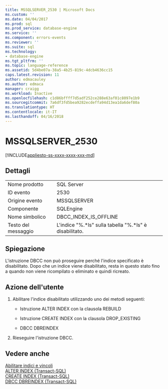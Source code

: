 ```yaml
---
title: MSSQLSERVER_2530 | Microsoft Docs
ms.custom: ''
ms.date: 04/04/2017
ms.prod: sql
ms.prod_service: database-engine
ms.service: ''
ms.component: errors-events
ms.reviewer: ''
ms.suite: sql
ms.technology:
- database-engine
ms.tgt_pltfrm: ''
ms.topic: language-reference
ms.assetid: 5d4be07a-38a5-4b25-819c-4dcb4636cc15
caps.latest.revision: 11
author: edmacauley
ms.author: edmaca
manager: craigg
ms.workload: Inactive
ms.openlocfilehash: c1d86bffff7d5adf252ce288e63af01c8097e1b9
ms.sourcegitcommit: 7a6df3fd5bea9282ecdeffa94d13ea1da6def80a
ms.translationtype: HT
ms.contentlocale: it-IT
ms.lasthandoff: 04/16/2018
---
```

# <a name="mssqlserver2530"></a>MSSQLSERVER_2530
[!INCLUDE[appliesto-ss-xxxx-xxxx-xxx-md](../../includes/appliesto-ss-xxxx-xxxx-xxx-md.md)]
  
## <a name="details"></a>Dettagli  
  
|||  
|-|-|  
|Nome prodotto|SQL Server|  
|ID evento|2530|  
|Origine evento|MSSQLSERVER|  
|Componente|SQLEngine|  
|Nome simbolico|DBCC_INDEX_IS_OFFLINE|  
|Testo del messaggio|L'indice "%.*ls" sulla tabella "%.\*ls" è disabilitato.|  
  
## <a name="explanation"></a>Spiegazione  
L'istruzione DBCC non può proseguire perché l'indice specificato è disabilitato. Dopo che un indice viene disabilitato, resta in questo stato fino a quando non viene ricompilato o eliminato e quindi ricreato.  
  
## <a name="user-action"></a>Azione dell'utente  
  
1.  Abilitare l'indice disabilitato utilizzando uno dei metodi seguenti:  
  
    -   Istruzione ALTER INDEX con la clausola REBUILD  
  
    -   Istruzione CREATE INDEX con la clausola DROP_EXISTING  
  
    -   DBCC DBREINDEX  
  
2.  Rieseguire l'istruzione DBCC.  
  
## <a name="see-also"></a>Vedere anche  
[Abilitare indici e vincoli](~/relational-databases/indexes/enable-indexes-and-constraints.md)  
[ALTER INDEX &#40;Transact-SQL&#41;](~/t-sql/statements/alter-index-transact-sql.md)  
[CREATE INDEX &#40;Transact-SQL&#41;](~/t-sql/statements/create-index-transact-sql.md)  
[DBCC DBREINDEX &#40;Transact-SQL&#41;](~/t-sql/database-console-commands/dbcc-dbreindex-transact-sql.md)  
  
